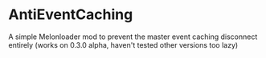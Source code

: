 # AntiEventCaching
A simple Melonloader mod to prevent the master event caching disconnect entirely
(works on 0.3.0 alpha, haven't tested other versions too lazy)
